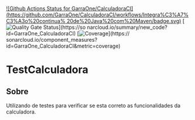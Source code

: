 [![Github Actions Status for
GarraOne/CalculadoraCI](https://github.com/GarraOne/CalculadoraCI/workflows/Integra%C3%A7%C3%A3o%20continua%
20de%20Java%20com%20Maven/badge.svg)](https://github.com/GarraOne/CalculadoraCI/actions)
[![Quality Gate
Status](https://sonarcloud.io/api/project_badges/measure?project=GarraOne_CalculadoraCI&metric=alert_status)](https://so
narcloud.io/summary/new_code?id=GarraOne_CalculadoraCI)
[![Coverage](https://sonarcloud.io/api/project_badges/measure?project=GarraOne_CalculadoraCI&metric=coverage)](https://
sonarcloud.io/component_measures?id=GarraOne_CalculadoraCI&metric=coverage)

#  TestCalculadora
## Sobre
Utilizando de testes para verificar se esta correto as funcionalidades da calculadora.
